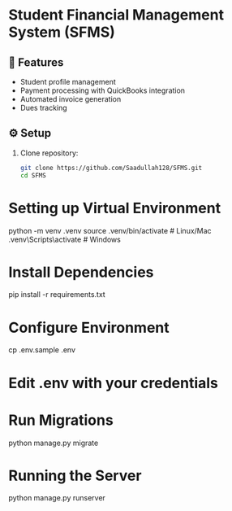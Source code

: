# Student Financial Management System (SFMS)

## 🚀 Features
- Student profile management
- Payment processing with QuickBooks integration
- Automated invoice generation
- Dues tracking

## ⚙️ Setup
1. Clone repository:
   ```bash
   git clone https://github.com/Saadullah128/SFMS.git
   cd SFMS


# Setting up Virtual Environment
python -m venv .venv
source .venv/bin/activate  # Linux/Mac
.venv\Scripts\activate    # Windows


# Install Dependencies
pip install -r requirements.txt

# Configure Environment
cp .env.sample .env
# Edit .env with your credentials

# Run Migrations
python manage.py migrate


# Running the Server
python manage.py runserver


